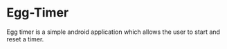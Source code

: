 # Egg-Timer
Egg timer is a simple android application which allows the user to start and reset a timer.
